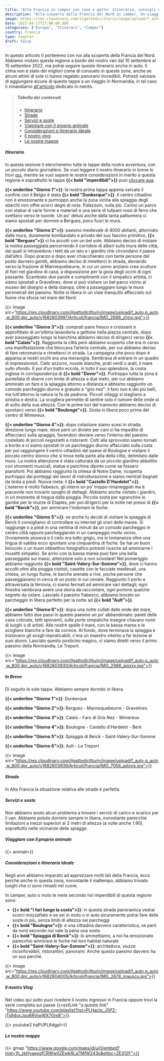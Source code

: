 ```yaml
---
title: 'Alta Francia in camper con cane e gatto: itinerario, consigli e informazioni utili'
description: "Alla scoperta della Francia del Nord in camper. Un viaggio on the road fantastico!"
image: https://res.cloudinary.com/ilgattodicitturin/image/upload/f_auto,q_auto,w_800,dpr_auto/v1682804019/Articoli/francia/IMG_2771_ldmfwi.jpg
date: 2023-04-17T17:00:00.000
categories: ["Europa", "Itinerari", "Camper"]
country: Francia
type: regular
draft: false
---
```


In questo articolo ti porteremo con noi alla scoperta della Francia del Nord. Abbiamo visitato questa regione a bordo del nostro van dal 10 settembre al 15 settembre 2022, ma potrai seguire questo itinerario anche in auto. Il clima non è stato dei migliori come di consueto in queste zone, anche se alcuni attimi di sole ci hanno regalato panorami incredibili. Potresti valutare di aggiungere alcune di queste tappe a un viaggio in Normandia, in tal caso ti rimandiamo [all'articolo](/blog/viaggio-francia-normandia-in-camper-itinerari/) dedicato in merito.

> ##### Tabella dei contenuti
> - [Itinerario](#itinerario)
> - [Strade](#strade)
> - [Servizi e soste](#servizi-e-soste)
> - [Viaggiare con il proprio animale](#viaggiare-con-il-proprio-animale)
> - [Considerazioni e itinerario ideale](#considerazioni-e-itinerario-ideale)
> - [Il nostro vlog](#il-nostro-vlog)
> - [Le nostre mappe](#le-nostre-mappe) 

##### Itinerario
In questa sezione ti elencheremo tutte le tappe della nostra avventura, con un piccolo diario giornaliero. 
Se vuoi leggere il nostro itinerario in breve lo trovi [qui](#in-breve), mentre se vuoi sapere le nostre considerazioni in merito a questa regione e soprattutto le tappe **{{< bold "imperdibili">}}** puoi [cliccare qua](#considerazioni-e-tappe-imperdibili).

**{{< underline "Giorno 1">}}**: la nostra prima tappa appena varcato il confine con il Belgio è stata **{{< bold "Dunkerque">}}**. Il centro cittadino non è emozionante e purtroppo anche la zona vicina alla spiaggia degli sbarchi non offre scorci degni di nota. Palazzoni, nulla più. Carino un parco con statue di varie forme e materiali e una serie di tulipani rossi di ferro che svettano verso le nuvole. Un po' delusi anche dalla tanta pattumiera ci siamo spostati per dormire a Bergues, poco fuori le mura.

**{{< underline "Giorno 2">}}**: paesino medievale di 4000 abitanti, attorniato dalle mura, duramente bombardato e privato del suo fascino primitivo, **{{< bold "Bergues">}}** ci ha accolti con un bel sole. Abbiamo deciso di iniziare la nostra passeggiata percorrendo il corridoio di alberi sulle mura delle città, dai quali si intravedono i tetti da un lato e i giardini che circondano il paese dall’altro. Dopo pranzo e dopo aver chiacchierato con tante persone del posto davvero gentili, abbiamo deciso di rimetterci in strada, deviando verso la frazione di Mannequebeurre, in cui un uomo anziano crea sculture di fiori nel giardino di casa, a disposizione per la gioia degli occhi di ogni passante. Scambiato due parole e complimenti con il simpatico artista, ci siamo spostati a Gravelines, dove si può visitare un bel parco vicino al museo del disegno e della stampa, oltre a passeggiare lungo le mura perimetrali del paesino. Notte in libera in un viale tranquillo affacciato sul fiume che sfocia nel mare del Nord.

{{< image src="https://res.cloudinary.com/ilgattodicitturin/image/upload/f_auto,q_auto,w_800,dpr_auto/v1682803997/Articoli/francia/IMG_2688_zhtixi.jpg">}}

**{{< underline "Giorno 3">}}**: comprati pane fresco e croissant e approfittato di un'ottima lavanderia a gettone nella piazza centrale, dopo aver passeggiato lungo la banchina abbiamo deciso di dirigerci verso **{{< bold "Calais">}}**. Raggiunta la città però abbiamo scoperto che era in corso una manifestazione che bloccava l’arteria centrale, per cui abbiamo deciso di fare retromarcia e rimetterci in strada. La campagna che poco dopo è apparsa ai nostri occhi era una meraviglia. Sembrava di entrare in un quadro di impressionisti. Cielo azzurro, nuvole bianche, prati verdi o arati, il mare sullo sfondo. E poi d’un tratto eccola, in tutto il suo splendore, la costa inglese in corrispondenza di **{{< bold "Dover">}}**. Purtroppo tutta la zona è puntellata di sbarre con limite di altezza a due metri, per cui abbiamo ammirato un faro e la spiaggia attorno a distanza e abbiamo raggiunto un comodo parcheggio diurno e gratuito a "gris nez": il faro non è dei più belli, ma tutt’attorno la natura la fa da padrona. Piccoli villaggi si stagliano a sinistra e destra. La scogliera permette di sentire solo il rumore delle onde al di sotto della sua altezza. Con le prime luci del tramonto abbiamo deciso di spostarci verso **{{< bold "Boulonge">}}**. Sosta in libera poco prima del centro di Wimereux.

**{{< underline "Giorno 4">}}**: dopo colazione siamo scesi in strada, direzione lungo mare, dove però un  divieto per cani ci ha impedito di affacciarci sulla spiaggia, facendoci deviare verso l’interno del paesino costellato di piccoli negozietti e ristoranti. Colti alla sprovvisto siamo tornati a bordo e ci siamo spostati in un parcheggio diurno affacciato sulla costa per poi raggiungere il centro cittadino del paese di Boulogne e visitare il piccolo centro storico che si trova nella parte alta della città, delimitato dalle mura. La nostra attenzione è stata catturata da un piccolo giardino abbellito con strumenti musicali, statue e panchine dipinte come se fossero pianoforti. Poi abbiamo raggiunto la chiesa di Notre Dame, ricoperta purtroppo dai ponteggi dei lavori di ristrutturazione e siamo rientrati bagnati da testa a piedi. Nuova meta: il **{{< bold "Castello D'Hardelot">}}**. L’esterno è molto fiabesco, gli interni un po’ troppo rimaneggiati ma è piacevole non trovarlo spoglio di dettagli. Abbiamo anche visitato i giardini, in un momento di tregua dalla pioggia. Piccola sosta per sgranchire le gambe per le viuzze di Etaples, per poi dirigerci per la notte nei pressi di **{{< bold "Berck">}}**, per ammirare l'indomani le foche.

**{{< underline "Giorno 5">}}**: se anche tu decidi di visitare la spiaggia di Berck ti consigliamo di controllare su internet gli orari delle maree. Si raggiunge o a piedi in una ventina di minuti da un comodo parcheggio in centro città oppure parcheggiando in un campeggio molto vicino. Ovviamente pioveva e il cielo era tutto grigio, ma in lontananza oltre una lingua di sabbia ecco spuntare una cinquantina di foche. Se hai un buon binocolo o un buon obbiettivo fotografico potresti riuscire ad ammirarne i musetti simpatici. Se arrivi con la bassa marea puoi fare una bella passeggiata sui massi, attenzione solo a non scivolare! Nel pomeriggio abbiamo raggiunto **{{< bold "Saint-Valery-Sur-Somme">}}**, dove ci hanno accolti oltre alla pioggia ciottoli, casette con le facciate medievali, una chiesa, un lungo fiume, le barche arenate a rive, poche persone che passeggiavano in cerca di un posto in cui cenare. Raggiunto il porto e attraversata la ferrovia, ci siamo fermati ad ammirare vari dettagli; ogni finestra sembrava avere una storia da raccontare, ogni portone qualche segreto da celare. Lasciato il paesino fiabesco, abbiamo trovato un parcheggio in libera perfetto per la notte ad **{{< bold "Ault">}}**.

**{{< underline "Giorno 6">}}**: dopo una notte cullati dalle onde del mare, abbiamo fatto due passi in questo paesino un po' abbandonato: pareti delle case colorate, tetti spioventi, sulle porte simpatiche insegne citavano nomi di luoghi o di artisti. Alle nostre spalle il mare, con la bassa marea e le scogliere bianche a fare da cornice. Al fondo, dove terminava la spiaggia e iniziavano gli scogli impraticabili, c'era un maestro intento a far lezione ai suoi alunni. Lasciato questo posticino magico, ci siamo diretti verso il primo paesino della Normandia, Le Treport. 

{{< image src="https://res.cloudinary.com/ilgattodicitturin/image/upload/f_auto,q_auto,w_800,dpr_auto/v1682803930/Articoli/francia/IMG_2988_aiozxy.jpg">}}

##### In Breve
Di seguito le sole tappe. Abbiamo sempre dormito in libera. 

**{{< underline "Giorno 1">}}**: Dunkerque

**{{< underline "Giorno 2">}}**: Bergues - Mannequebeurre - Gravelines

**{{< underline "Giorno 3">}}**: Calais - Faro di Gris Nez - Wimereux

**{{< underline "Giorno 4">}}**: Boulogne - Castello d'Hardelot - Berk

**{{< underline "Giorno 5">}}**: Spiaggia di Berck - Saint-Valery-Sur-Somme
 
**{{< underline "Giorno 6">}}**: Ault - Le Treport

{{< image src="https://res.cloudinary.com/ilgattodicitturin/image/upload/f_auto,q_auto,w_800,dpr_auto/v1682803939/Articoli/francia/IMG_7056_adovjs.jpg">}}

##### Strade 
In Alta Francia la situazione relativa alle strade è perfetta.

##### Servizi e soste
Non abbiamo avuto alcun problema a trovare i servizi di carico e scarico per il van. 
Abbiamo potuto dormire sempre in libera, nonostante parecchie limitazioni a mezzi superiori ai 2 metri di altezza (a volte anche 1.90), soprattutto nelle vicinanze delle spiagge. 

##### Viaggiare con il proprio animale
{{< animali>}}

##### Considerazioni e itinerario ideale
Negli anni abbiamo imparato ad apprezzare molti lati della Francia, ecco perché anche in questa zona, nonostante il maltempo, abbiamo trovato luoghi che ci sono rimasti nel cuore.  

In camper, auto o moto le mete secondo noi imperdibili di questa regione sono:
-   **{{< bold "i fari lungo la costa">}}**: in questa strada panoramica vedrai scorci mozzafiato e se sei in moto o in auto sicuramente potrai fare delle soste in più, senza limiti di altezza nei parcheggi
-   **{{< bold "Boulogne">}}**: è una cittadina davvero caratteristica, se parti da nord secondo noi vale la pena una sosta
-   **{{< bold "Spiaggia di Berck">}}**: lo ammettiamo, a noi ha emozionato parecchio ammirare le foche nel loro habitat naturale
-   **{{< bold "Saint-Valery-Sur-Somme">}}**: architettura, viuzze inconfondibili, ristorantini, panorami. Anche questo paesino davvero ha un suo perché. 

{{< image src="https://res.cloudinary.com/ilgattodicitturin/image/upload/f_auto,q_auto,w_800,dpr_auto/v1682804005/Articoli/francia/IMG_2878_mauocu.jpg">}}

##### Il nostro Vlog
Nel video qui sotto puoi rivedere il nostro ingresso in Francia oppure trovi la serie completa sul paese {{<extLink "a questo link" "https://www.youtube.com/playlist?list=PLHaclq_J5PZ-jTs94ocJqu6RViwWX7Gm8">}}.

{{< youtube2 haPUPL6dgpI>}}

##### Le nostre mappe
{{< gmap "https://www.google.com/maps/d/u/0/embed?mid=1h_zkHyaexgfCRWw0ZEwkRLa7MfW243o&ehbc=2E312F">}}